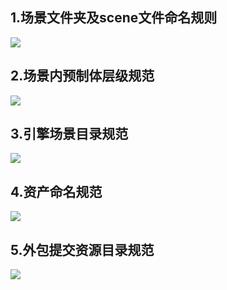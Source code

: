 ## 1.场景文件夹及scene文件命名规则
![](https://cdn.nlark.com/yuque/0/2024/jpeg/44842280/1717488129129-2562c75b-8c3f-4b39-9a9f-d3f77607c79f.jpeg)



## 2.场景内预制体层级规范
![](https://cdn.nlark.com/yuque/0/2024/jpeg/44842280/1717658529205-25430b8a-0c37-414e-a161-fc8dac0887df.jpeg)



## 3.引擎场景目录规范
![](https://cdn.nlark.com/yuque/0/2024/jpeg/44842280/1717658630980-df4926c1-1014-4c8f-9212-f2f494e0423c.jpeg)



## 4.资产命名规范
![](https://cdn.nlark.com/yuque/0/2024/jpeg/44842280/1717658662945-a7780fc2-437d-489e-8593-cd589531b494.jpeg)



## 5.外包提交资源目录规范
![](https://cdn.nlark.com/yuque/0/2024/jpeg/44842280/1717658700448-28076f08-e893-4cfc-aaa7-204828836f1e.jpeg)





